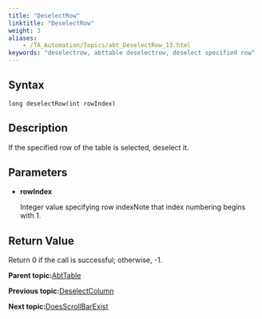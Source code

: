 ```yaml
--- 
title: "DeselectRow"
linktitle: "DeselectRow"
weight: 3
aliases: 
    - /TA_Automation/Topics/abt_DeselectRow_13.html
keywords: "deselectrow, abttable deselectrow, deselect specified row"
---
```


## Syntax

`long deselectRow(int rowIndex)`

## Description

If the specified row of the table is selected, deselect it.

## Parameters

-   **rowIndex**

    Integer value specifying row indexNote that index numbering begins with 1.


## Return Value

Return 0 if the call is successful; otherwise, -1.

**Parent topic:**[AbtTable](/TA_Automation/Topics/abt_AbtTable.html)

**Previous topic:**[DeselectColumn](/TA_Automation/Topics/abt_DeselectColumn_13.html)

**Next topic:**[DoesScrollBarExist](/TA_Automation/Topics/abt_DoesScrollBarExist_13.html)

